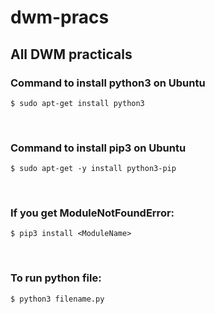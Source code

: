 # dwm-pracs

## All DWM practicals

### Command to install python3 on Ubuntu

```
$ sudo apt-get install python3
```

<br>

### Command to install pip3 on Ubuntu

```
$ sudo apt-get -y install python3-pip
```

<br>

### If you get ModuleNotFoundError:

```
$ pip3 install <ModuleName>
```

<br>

### To run python file:

```
$ python3 filename.py
```

<br>
